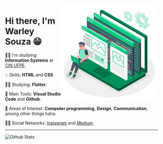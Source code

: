<img src=".github/developer.png" width="320px" align="right">

# Hi there, I'm Warley Souza 😁


👨‍🎓 I'm studying **Information Systems** at [CIN UFPE](https://portal.cin.ufpe.br/).

💡 Skills: **HTML** and **CSS**.

👨‍💻 Studying: **Flutter**.

🎒 Main Tools: **Visual Studio Code** and **Github**.

🤩 Areas of Interest: **Computer programming**, **Design**, **Communication**, among other things haha.

🙋‍♂️ Social Networks: [Instagram](https://www.instagram.com/warleys11/) and [Medium](https://medium.com/@warleysoares35).

---


![Github Stats](https://github-readme-stats.vercel.app/api?username=warleys14&show_icons=true&hide_border=true)